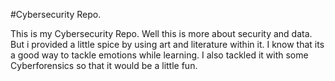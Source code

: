 #Cybersecurity Repo.

This is my Cybersecurity Repo.
Well this is more about security and data.
But i provided a little spice by using art and literature within it.
I know that its a good way to tackle emotions while learning.
I also tackled it with some Cyberforensics so that it would be a little fun.
